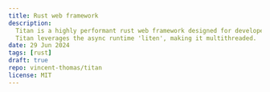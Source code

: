 ```yaml
---
title: Rust web framework
description:
  Titan is a highly performant rust web framework designed for developer experience, but at the same time performant.
  Titan leverages the async runtime 'liten', making it multithreaded.
date: 29 Jun 2024
tags: [rust]
draft: true
repo: vincent-thomas/titan
license: MIT
---
```

